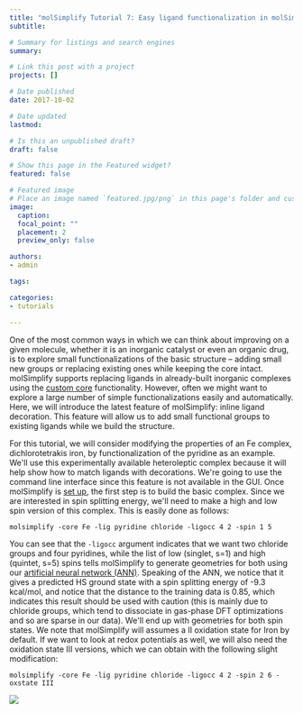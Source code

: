 ```yaml
---
title: "molSimplify Tutorial 7: Easy ligand functionalization in molSimplify"
subtitle: 

# Summary for listings and search engines
summary: 

# Link this post with a project
projects: []

# Date published
date: 2017-10-02

# Date updated
lastmod: 

# Is this an unpublished draft?
draft: false

# Show this page in the Featured widget?
featured: false

# Featured image
# Place an image named `featured.jpg/png` in this page's folder and customize its options here.
image:
  caption: 
  focal_point: ""
  placement: 2
  preview_only: false

authors:
- admin

tags:

categories:
- tutorials

---
```

One of the most common ways in which we can think about improving on a given molecule, whether it is an inorganic catalyst or even an organic drug, is to explore small functionalizations of the basic structure – adding small new groups or replacing existing ones while keeping the core intact. molSimplify supports replacing ligands in already-built inorganic complexes using the [custom core](http://hjkgrp.mit.edu/content/molsimplify-tutorial-3-custom-core-functionalization) functionality. However, often we might want to explore a large number of simple functionalizations easily and automatically. Here, we will introduce the latest feature of molSimplify: inline ligand decoration. This feature will allow us to add small functional groups to existing ligands while we build the structure.


For this tutorial, we will consider modifying the properties of an Fe complex, dichlorotetrakis iron, by functionalization of the pyridine as an example. We'll use this experimentally available heteroleptic complex because it will help show how to match ligands with decorations. We're going to use the command line interface since this feature is not available in the GUI. Once molSimplify is [set up](http://hjkgrp.mit.edu/content/new-installation-option-molsimplify), the first step is to build the basic complex. Since we are interested in spin splitting energy, we'll need to make a high and low spin version of this complex. This is easily done as follows:


`molsimplify -core Fe -lig pyridine chloride -ligocc 4 2 -spin 1 5` 


You can see that the `-ligocc` argument indicates that we want two chloride groups and four pyridines, while the list of low (singlet, s=1) and high (quintet, s=5) spins tells molSimplify to generate geometries for both using our  [artificial neural network (ANN)](http://hjkgrp.mit.edu/content/molsimplify-tutorial-5-using-machine-learning-build-better-structures-0). Speaking of the ANN, we notice that it gives a predicted HS ground state with a spin splitting energy of -9.3 kcal/mol, and notice that the distance to the training data is 0.85, which indicates this result should be used with caution (this is mainly due to chloride groups, which tend to dissociate in gas-phase DFT optimizations and so are sparse in our data). We'll end up with geometries for both spin states. We note that molSimplify will assumes a II oxidation state for Iron by default. If we want to look at redox potentials as well, we will also need the oxidation state III versions, which we can obtain with the following slight modification:


`molsimplify -core Fe -lig pyridine chloride -ligocc 4 2 -spin 2 6 -oxstate III`


![](/sites/default/files/basic.png)



<!--/*--><![CDATA[/* ><!--*/

p { margin-bottom: 0.1in; direction: ltr; line-height: 120%; text-align: left; }a:link { }
/*--><!]]>*/



Remember to choose correct spin multiplicities to account for the one fewer electrons relative to Fe(II)! We see the ANN again predicts a HS ground state with a splitting energy of -6.6 kcal/mol. If we run single point calculations on these structures in Terachem, we find spin splitting energies of -20 kcal/mol and -13 kcal/mol respectively – remember that our ANN predicts properties of optimized structures, and we use the single point calculations here because they are much faster, but cannot be relied upon in general. We will assume that it suffices here and that we can assume the complex is high spin in general. We find that the high spin to high spin ionization potential based on single points is 5.2 eV. Let’s see if we can alter this value by functionalizing our ligand.


**Decorating a single site in a single ligand:**




<!--/*--><![CDATA[/* ><!--*/

p { margin-bottom: 0.1in; direction: ltr; line-height: 120%; text-align: left; }a:link { }
/*--><!]]>*/



Consider our pyridine ligand (you can use *draw ligand* from the GUI to get a quick picture for an arbitrary ligand). This view was produced in pymol, where you can view atom indicies by setting the label to atom index:


![](/sites/default/files/lpyr.png)


 




<!--/*--><![CDATA[/* ><!--*/

p { margin-bottom: 0.1in; direction: ltr; line-height: 120%; text-align: left; }a:link { }
/*--><!]]>*/



Let us replace the hydrogen in position 7 with a chloride group. We have implemented a simple syntax to control exact placement, and it works as follows. We need to give two arguments: a SMILES string describing the functionalization, and an index telling us where to place the group. The first atom in the SMILES string will be the new joining atom, and the atom given in the decoration index will be the atom to replace:




<!--/*--><![CDATA[/* ><!--*/

p { margin-bottom: 0.1in; direction: ltr; line-height: 120%; text-align: left; }a:link { }
/*--><!]]>*/



`molsimplify -core Fe -lig pyridine chloride -ligocc 4 2 -decoration Cl -decoration_index 7`


`![](/sites/default/files/pyr_cl.png)`![](/sites/default/files/basic_cl.png)


 


We notice that the decoration ends up on the first ligand that we listed (pyridine).


**Decorating multiple sites in a single ligand:**


We can also add multiple groups. We’re going to add a CO group at the 9 position as well. We can do this by providing a pair of SMILES strings and a pair of indices. In order to avoid ambiguity in the case with multiple ligands, you need to group these with brackets:




<!--/*--><![CDATA[/* ><!--*/

p { margin-bottom: 0.1in; direction: ltr; line-height: 120%; text-align: left; }a:link { }
/*--><!]]>*/



`molsimplify -core Fe -lig pyridine chloride -ligocc 4 2 -decoration [Cl,CO] -decoration_index [7,9]`


![](/sites/default/files/only_pyr_cl_co.png)![](/sites/default/files/pyr_cl_co.png)


 



<!--/*--><![CDATA[/* ><!--*/

p { margin-bottom: 0.1in; direction: ltr; line-height: 120%; text-align: left; }a:link { }
/*--><!]]>*/



We can see that our decoration is applied to all the pyridine ligands. Let's see how this functionalization performs, generating both ox II and III complexes in the same way as before and computing their properties. We find that the addition of these groups raises the ionization potential by about 1 eV, up to 6.13 eV (based on high spin to high spin II -> III transition).


**Decorating a single site in multiple ligands:**



<!--/*--><![CDATA[/* ><!--*/

p { margin-bottom: 0.1in; direction: ltr; line-height: 120%; text-align: left; }a:link { }
/*--><!]]>*/



Additions to multiple liga1nds can be done by giving a list of SMILES and locations, separated by a space. We will demonstrate how this would work with the following example, where we have given 3 different pyridine molecules as ligands:


`molsimplify -core Fe -lig pyridine pyridine pyridine chloride -ligocc 1 1 2 2 -decoration Cl CO -decoration_index 7 9`


The three repeats of pyridine, and the three matching `–ligocc` values, are needed because we have three different types of pyridine. This will produce one pyridine with the Cl decoration at position 7, one pyridine with the decoration at position 9 and 2 pyridines with no decoration, which gives the following result:


`![](/sites/default/files/compl.png)`


I hope you found this structure building tutorial helpful. If you have any questions about this tutorial or molsimplify, please [email us](mailto:molsimplify@mit.edu?subject=molsimplify%20ligand%20functionalization%20tutorial%20questions)!


